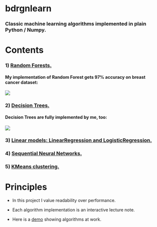 # bdrgnlearn

### Classic machine learning algorithms implemented in plain Python / Numpy. 

# Contents

### 1) [Random Forests.](bdrgnlearn/ensemble.py) 

#### My implementation of Random Forest gets 97% accuracy on breast cancer dataset:
![](demo.gif)

### 2) [Decision Trees.](bdrgnlearn/tree.py)

#### Decision Trees are fully implemented by me, too:
![](demo.gif)

### 3) [Linear models: LinearRegression and LogisticRegression.](bdrgnlearn/linear_model.py)
### 4) [Sequential Neural Networks.](bdrgnlearn/neural.py) 
### 5) [KMeans clustering.](bdrgnlearn/cluster.py)

# Principles

* In this project I value readability over performance. 

* Each algorithm implementation is an interactive lecture note. 

* Here is a [demo](https://nbviewer.jupyter.org/github/bdrgn/bdrgnlearn/blob/master/DEMO.ipynb) showing algorithms at work.
